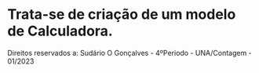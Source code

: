 # Trata-se de criação de um modelo de Calculadora.
Direitos reservados a: Sudário O Gonçalves - 4ºPeriodo - UNA/Contagem - 01/2023

